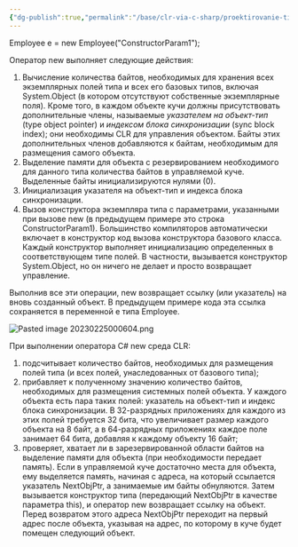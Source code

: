 ```yaml
---
{"dg-publish":true,"permalink":"/base/clr-via-c-sharp/proektirovanie-tipov/operator-new/"}
---
```



Employee e = new Employee("ConstructorParam1");

Оператор new выполняет следующие действия:

1. Вычисление количества байтов, необходимых для хранения всех экземплярных полей типа и всех его базовых типов, включая System.Object (в котором отсутствуют собственные экземплярные поля). Кроме того, в каждом объекте кучи должны присутствовать дополнительные члены, называемые _указателем на объект-тип_ (type object pointer) и _индексом блока синхронизации_ (sync block index); они необходимы CLR для управления объектом. Байты этих дополнительных членов добавляются к байтам, необходимым для размещения самого объекта. 
2. Выделение памяти для объекта с резервированием необходимого для данного типа количества байтов в управляемой куче. Выделенные байты инициализируются нулями (0). 
3. Инициализация указателя на объект-тип и индекса блока синхронизации. 
4. Вызов конструктора экземпляра типа с параметрами, указанными при вызове new (в предыдущем примере это строка ConstructorParam1). Большинство компиляторов автоматически включает в конструктор код вызова конструктора базового класса. Каждый конструктор выполняет инициализацию определенных в соответствующем типе полей. В частности, вызывается конструктор System.Object, но он ничего не делает и просто возвращает управление.

Выполнив все эти операции, new возвращает ссылку (или указатель) на вновь созданный объект. В предыдущем примере кода эта ссылка сохраняется в переменной e типа Employee.

![Pasted image 20230225000604.png](/img/user/Files/Image/Pasted%20image%2020230225000604.png)


При выполнении оператора C# new среда CLR: 
1) подсчитывает количество байтов, необходимых для размещения полей типа (и всех полей, унаследованных от базового типа); 
2) прибавляет к полученному значению количество байтов, необходимых для размещения системных полей объекта. У каждого объекта есть пара таких полей: указатель на объект-тип и индекс блока синхронизации. В 32-разрядных приложениях для каждого из этих полей требуется 32 бита, что увеличивает размер каждого объекта на 8 байт, а в 64-разрядных приложениях каждое поле занимает 64 бита, добавляя к каждому объекту 16 байт; 
3) проверяет, хватает ли в зарезервированной области байтов на выделение памяти для объекта (при необходимости передает память). Если в управляемой куче достаточно места для объекта, ему выделяется память, начиная с адреса, на который ссылается указатель NextObjPtr, а занимаемые им байты обнуляются. Затем вызывается конструктор типа (передающий NextObjPtr в качестве параметра this), и оператор new возвращает ссылку на объект. Перед возвратом этого адреса NextObjPtr переходит на первый адрес после объекта, указывая на адрес, по которому в куче будет помещен следующий объект.




